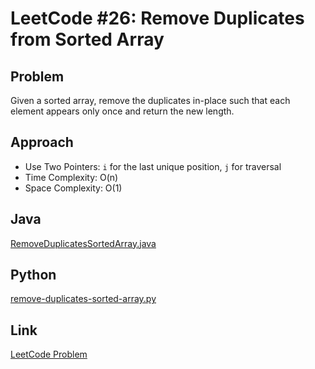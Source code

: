 # LeetCode #26: Remove Duplicates from Sorted Array

## Problem
Given a sorted array, remove the duplicates in-place such that each element appears only once and return the new length.

## Approach
- Use Two Pointers: `i` for the last unique position, `j` for traversal
- Time Complexity: O(n)
- Space Complexity: O(1)

## Java
[RemoveDuplicatesSortedArray.java](./RemoveDuplicatesSortedArray.java)

## Python
[remove-duplicates-sorted-array.py](./remove-duplicates-sorted-array.py)

## Link
[LeetCode Problem](https://leetcode.com/problems/remove-duplicates-from-sorted-array/)
